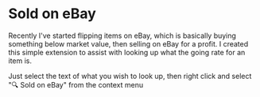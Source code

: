 # Sold on eBay

Recently I've started flipping items on eBay, which is basically buying something below market value, then selling on eBay for a profit. I created this simple extension to assist with looking up what the going rate for an item is.

Just select the text of what you wish to look up, then right click and select "🔍 Sold on eBay" from the context menu